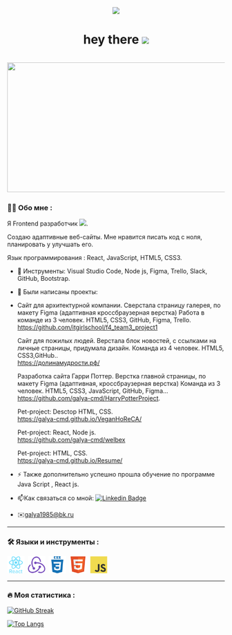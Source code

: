 
<div id="header" align="center">
  <img src="https://media.giphy.com/media/M9gbBd9nbDrOTu1Mqx/giphy.gif" width="100"/>
</div>


 <h1 align="center">
  hey there
  <img src="https://media.giphy.com/media/hvRJCLFzcasrR4ia7z/giphy.gif" width="30px"/>
</h1>

<div align="center">
<img src="https://komarev.com/ghpvc/?username=galya-cmd&style=flat-square&color=blue" alt=""/>
</div>
<div align="center">
  <img src="https://media.giphy.com/media/2ikwIgNrmPZICNmRyX/giphy.gif" width="600" height="300"/>
</div>

### :woman_technologist: Обо мне :

Я Frontend разработчик <img src="https://media.giphy.com/media/WUlplcMpOCEmTGBtBW/giphy.gif" width="30">.

Cоздаю адаптивные веб-сайты. Мне нравится писать код с ноля, планировать у улучшать его. 

Язык программирования : React, JavaScript, HTML5, CSS3.
- :telescope: Инструменты:  Visual Studio Code, Node js, Figma, Trello, Slack, GitHub, Bootstrap.

- :seedling:  Были написаны проекты:
- 
  Сайт для архитектурной компании.
  Сверстала страницу галерея, по макету Figma (адаптивная кроссбраузерная верстка)
  Работа в команде из 3 человек. 
  HTML5, CSS3, GitHub, Figma, Trello.
  https://github.com/itgirlschool/f4_team3_project1

  Сайт для пожилых людей.
  Верстала блок новостей, с ссылками на личные страницы, придумала дизайн.
  Команда из 4 человек.
  HTML5, CSS3,GitHub..  
  https://долинамудрости.рф/

  Разработка сайта Гарри Поттер.
  Верстка главной страницы, по макету Figma (адаптивная, кроссбраузерная верстка)
  Команда из 3 человек.
  HTML5, CSS3, JavaScript, GitHub, Figma...  
    https://github.com/galya-cmd/HarryPotterProject.
  
  
  Pet-project: Desctop
  HTML, CSS.  
    https://galya-cmd.github.io/VeganHoReCA/
  
  Pet-project:
  React, Node js.  
   https://github.com/galya-cmd/welbex
  
  Pet-project: 
  HTML, CSS.  
  https://galya-cmd.github.io/Resume/

  
- :zap: Также дополнительно успешно прошла обучение по программе Java Script , React js.
       

- :mailbox:Как связаться со мной: [![Linkedin Badge](https://img.shields.io/badge/-LinkedIn-blue?style=flat&logo=Linkedin&logoColor=white)](https://www.linkedin.com/in/galya-salykina-a2a96b232/)
- :envelope:galya1985@bk.ru
---

### :hammer_and_wrench: Языки и инструменты :
<div>

  <img src="https://github.com/devicons/devicon/blob/master/icons/react/react-original-wordmark.svg" title="React" alt="React" width="40" height="40"/>&nbsp;
  <img src="https://github.com/devicons/devicon/blob/master/icons/redux/redux-original.svg" title="Redux" alt="Redux " width="40" height="40"/>&nbsp;
  <img src="https://github.com/devicons/devicon/blob/master/icons/css3/css3-plain-wordmark.svg"  title="CSS3" alt="CSS" width="40" height="40"/>&nbsp;
  <img src="https://github.com/devicons/devicon/blob/master/icons/html5/html5-original.svg" title="HTML5" alt="HTML" width="40" height="40"/>&nbsp;
  <img src="https://github.com/devicons/devicon/blob/master/icons/javascript/javascript-original.svg" title="JavaScript" alt="JavaScript" width="40" height="40"/>&nbsp;
 </div>
 
---

### :fire: Моя статистика :
[![GitHub Streak](http://github-readme-streak-stats.herokuapp.com?user=galya-cmd&theme=dark&background=000000)](https://git.io/streak-stats)

[![Top Langs](https://github-readme-stats.vercel.app/api/top-langs/?username=galya-cmd&layout=compact&theme=vision-friendly-dark)](https://github.com/anuraghazra/github-readme-stats)







